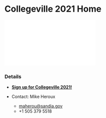 
# Collegeville 2021 Home

![](assets/Collegeville21WorkshopBanner.pdf)


### Details
- [**Sign up for Collegeville 2021!**](Registration2021.md)

- Contact: Mike Heroux
  - <maherou@sandia.gov>
  - +1 505 379 5518
